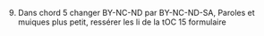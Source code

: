 
9. Dans chord 5 changer  BY-NC-ND par BY-NC-ND-SA, Paroles et muiques plus petit, ressérer les li de la tOC
15 formulaire

